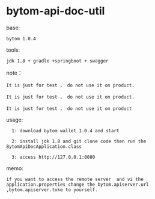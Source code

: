 # bytom-api-doc-util


base:

    bytom 1.0.4

tools:

    jdk 1.8 + gradle +springboot + swagger

note：

    It is just for test ， do not use it on product. 
    
    It is just for test ， do not use it on product.
    
    It is just for test ， do not use it on product



usage:

      1: download bytom wallet 1.0.4 and start

      2: install jdk 1.8 and git clone code then run the BytomApiDocApplication.class
      
      3: access http://127.0.0.1:8080 



memo:

    if you want to access the remote server  and vi the  application.properties change the bytom.apiserver.url ,bytom.apiserver.toke to yourself.
    
